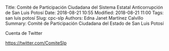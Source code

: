 Title: Comité de Participación Ciudadana del Sistema Estatal Anticorrupción de San Luis Potosí
Date: 2018-08-21 10:55
Modified: 2018-08-21 11:00
Tags: san luis potosí
Slug: cpc-slp
Authors: Edna Janet Martínez Calvillo
Summary: Comité de Participación Ciudadana del Estado de San Luis Potosí

Cuenta de Twitter

<https://twitter.com/ComiteSlp>
 
